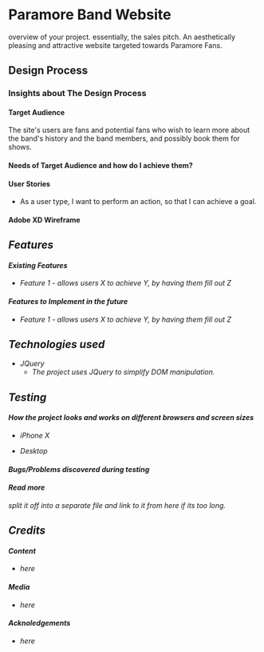 # Paramore Band Website
overview of your project. essentially, the sales pitch.
An aesthetically pleasing and attractive website targeted towards Paramore Fans.

## Design Process
### Insights about The Design Process

#### Target Audience
The site's users are fans and potential fans who wish to learn more about the band's history and the band members, and possibly book them for shows.

#### Needs of Target Audience and how do I achieve them?

#### User Stories
* As a user type, I want to perform an action, so that I can achieve a goal.

#### Adobe XD Wireframe
<address>


## Features
#### Existing Features
* Feature 1 - allows users X to achieve Y, by having them fill out Z

#### Features to Implement in the future
* Feature 1 - allows users X to achieve Y, by having them fill out Z

## Technologies used
* JQuery
  * The project uses JQuery to simplify DOM manipulation.

## Testing
#### How the project looks and works on different browsers and screen sizes
* iPhone X

* Desktop

#### Bugs/Problems discovered during testing

#### Read more 
split it off into a separate file and link to it from here if its too long.

## Credits
#### Content
* here
#### Media
* here
#### Acknoledgements
* here
